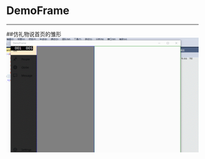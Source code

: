 # DemoFrame
****
##仿礼物说首页的雏形    
![](https://github.com/androllen/DemoFrame/blob/master/DemoFrame/Assets/demo.gif)

